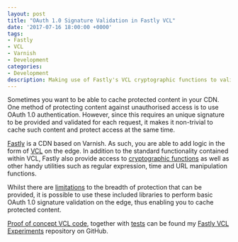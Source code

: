 ```yaml
---
layout: post
title: "OAuth 1.0 Signature Validation in Fastly VCL"
date: '2017-07-16 18:00:00 +0000'
tags:
- Fastly
- VCL
- Varnish
- Development
categories:
- Development
description: Making use of Fastly's VCL cryptographic functions to validate OAuth 1.0 signatures on the edge.
---
```


Sometimes you want to be able to cache protected content in your CDN. One
method of protecting content against unauthorised access is to use OAuth 1.0
authentication. However, since this requires an unique signature to be provided and validated for
each request, it makes it non-trivial to cache such content and protect access at the same time.

[Fastly](http://www.fastly.com) is a CDN based on Varnish.
As such, you are able to add logic in the form of [VCL](https://varnish-cache.org/docs/trunk/users-guide/vcl.html) on the edge. In addition to the standard functionality contained within VCL, Fastly also provide
access to [cryptographic functions](https://docs.fastly.com/guides/vcl/cryptographic-and-hashing-related-vcl-functions)
as well as other handy utilities such as regular expression, time and URL manipulation functions.

Whilst there are [limitations](https://github.com/rhargreaves/fastly-vcl-experiments#limitations) to the breadth of protection that can be provided, it is possible to use these included libraries to perform basic OAuth 1.0 signature validation on the edge, thus enabling you to cache protected content.

[Proof of concept VCL code](https://github.com/rhargreaves/fastly-vcl-experiments/blob/master/oauth_sig_check.vcl),
together with [tests](https://github.com/rhargreaves/fastly-vcl-experiments/blob/master/test/oauth_sig_check_test.py)
can be found my [Fastly VCL Experiments](https://github.com/rhargreaves/fastly-vcl-experiments) repository on GitHub.
